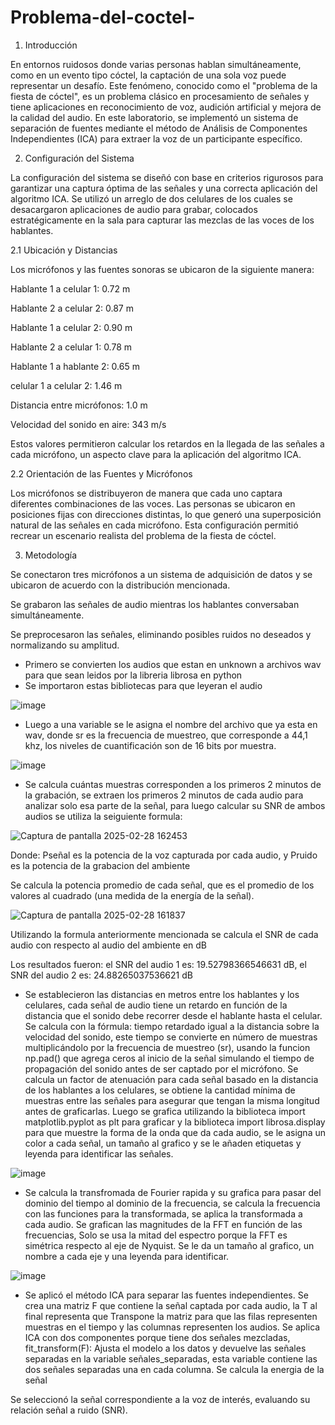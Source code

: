 # Problema-del-coctel-
1. Introducción

En entornos ruidosos donde varias personas hablan simultáneamente, como en un evento tipo cóctel, la captación de una sola voz puede representar un desafío. Este fenómeno, conocido como el "problema de la fiesta de cóctel", es un problema clásico en procesamiento de señales y tiene aplicaciones en reconocimiento de voz, audición artificial y mejora de la calidad del audio. En este laboratorio, se implementó un sistema de separación de fuentes mediante el método de Análisis de Componentes Independientes (ICA) para extraer la voz de un participante específico.

2. Configuración del Sistema

La configuración del sistema se diseñó con base en criterios rigurosos para garantizar una captura óptima de las señales y una correcta aplicación del algoritmo ICA. Se utilizó un arreglo de dos celulares de los cuales se desacargaron aplicaciones de audio para grabar, colocados estratégicamente en la sala para capturar las mezclas de las voces de los hablantes.

2.1 Ubicación y Distancias

Los micrófonos y las fuentes sonoras se ubicaron de la siguiente manera:

Hablante 1 a celular 1: 0.72 m

Hablante 2 a celular 2: 0.87 m

Hablante 1 a celular 2: 0.90 m

Hablante 2 a celular 1: 0.78 m

Hablante 1 a hablante 2: 0.65 m

celular 1 a celular 2: 1.46 m

Distancia entre micrófonos: 1.0 m

Velocidad del sonido en aire: 343 m/s

Estos valores permitieron calcular los retardos en la llegada de las señales a cada micrófono, un aspecto clave para la aplicación del algoritmo ICA.

2.2 Orientación de las Fuentes y Micrófonos

Los micrófonos se distribuyeron de manera que cada uno captara diferentes combinaciones de las voces. Las personas se ubicaron en posiciones fijas con direcciones distintas, lo que generó una superposición natural de las señales en cada micrófono. Esta configuración permitió recrear un escenario realista del problema de la fiesta de cóctel.

3. Metodología

Se conectaron tres micrófonos a un sistema de adquisición de datos y se ubicaron de acuerdo con la distribución mencionada.

Se grabaron las señales de audio mientras los hablantes conversaban simultáneamente.

Se preprocesaron las señales, eliminando posibles ruidos no deseados y normalizando su amplitud.
- Primero se convierten los audios que estan en unknown a archivos wav para que sean leidos por la libreria librosa en python 
- Se importaron estas bibliotecas para que leyeran el audio
  
![image](https://github.com/user-attachments/assets/39f3659c-db98-497c-b565-29e006f635ba)

- Luego a una variable se le asigna el nombre del archivo que ya esta en wav, donde sr es la frecuencia de muestreo, que corresponde a 44,1 khz, los niveles de cuantificación son de 16 bits por muestra.
   
 ![image](https://github.com/user-attachments/assets/8e73e659-02d2-47f5-bdab-e11f43c63b15)

- Se calcula cuántas muestras corresponden a los primeros 2 minutos de la grabación, se extraen los primeros 2 minutos de cada audio para analizar solo esa parte de la señal, para luego calcular su SNR de ambos audios se utiliza la seiguiente formula:

![Captura de pantalla 2025-02-28 162453](https://github.com/user-attachments/assets/5f26792f-00fc-4089-bc47-08d6a0176fd4)

Donde: Pseñal es la potencia de la voz capturada por cada audio, y Pruido es la potencia de la grabacion del ambiente 

Se calcula la potencia promedio de cada señal, que es el promedio de los valores al cuadrado (una medida de la energía de la señal).

![Captura de pantalla 2025-02-28 161837](https://github.com/user-attachments/assets/842625cc-4b5b-4c26-956f-9c22f4929693)

Utilizando la formula anteriormente mencionada se calcula el SNR de cada audio con respecto al audio del ambiente en dB 

Los resultados fueron: el SNR del audio 1 es:  19.52798366546631 dB, el SNR del audio 2 es:  24.88265037536621 dB

- Se establecieron las distancias en metros entre los hablantes y los celulares, cada señal de audio tiene un retardo en función de la distancia que el sonido debe recorrer desde el hablante hasta el celular. Se calcula con la fórmula: tiempo retardado igual a la distancia sobre la velocidad del sonido, este tiempo se convierte en número de muestras multiplicándolo por la frecuencia de muestreo (sr), usando la funcion np.pad() que agrega ceros al inicio de la señal simulando el tiempo de propagación del sonido antes de ser captado por el micrófono. Se calcula un factor de atenuación para cada señal basado en la distancia de los hablantes a los celulares, se obtiene la cantidad mínima de muestras entre las señales para asegurar que tengan la misma longitud antes de graficarlas. Luego se grafica utilizando la biblioteca import matplotlib.pyplot as plt para graficar y la biblioteca import librosa.display para que muestre la forma de la onda que da cada audio, se le asigna un color a cada señal, un tamaño al grafico y se le añaden etiquetas y leyenda para identificar las señales. 

![image](https://github.com/user-attachments/assets/e55c31c9-720b-4de9-b75d-0da92b11e72b)

- Se calcula la transfromada de Fourier rapida y su grafica para pasar del dominio del tiempo al dominio de la frecuencia, se calcula la frecuencia con las funciones para la transformada, se aplica la transformada a cada audio. Se grafican las magnitudes de la FFT  en función de las frecuencias, Solo se usa la mitad del espectro porque la FFT es simétrica respecto al eje de Nyquist. Se le da un tamaño al grafico, un nombre a cada eje y una leyenda para identificar.

![image](https://github.com/user-attachments/assets/3b235c17-3e98-4c42-915e-ac96a482d385)

- Se aplicó el método ICA para separar las fuentes independientes. Se crea una matriz F que contiene la señal captada por cada audio, la T al final representa que Transpone la matriz para que las filas representen muestras en el tiempo y las columnas representen los audios. Se aplica ICA con dos componentes porque tiene dos señales mezcladas, fit_transform(F): Ajusta el modelo a los datos y devuelve las señales separadas en la variable señales_separadas, esta variable contiene las dos señales separadas una en cada columna. Se calcula la energia de la señal 


Se seleccionó la señal correspondiente a la voz de interés, evaluando su relación señal a ruido (SNR).

